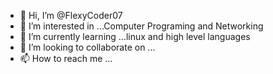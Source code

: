 - 👋 Hi, I’m @FlexyCoder07
- 👀 I’m interested in ...Computer Programing and Networking
- 🌱 I’m currently learning ...linux and high level languages
- 💞️ I’m looking to collaborate on ...
- 📫 How to reach me ...

<!---
FlexyCoder07/FlexyCoder07 is a ✨ special ✨ repository because its `README.md` (this file) appears on your GitHub profile.
You can click the Preview link to take a look at your changes.
--->
